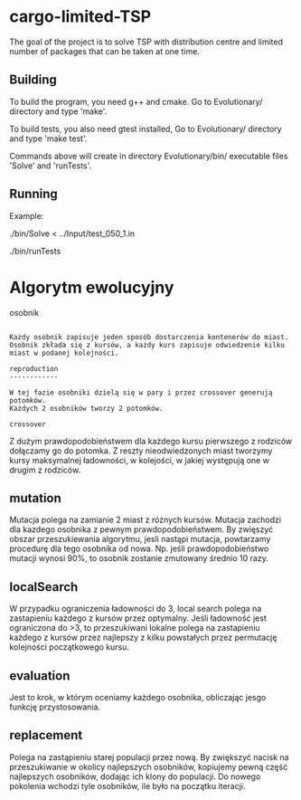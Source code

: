 cargo-limited-TSP
=================

The goal of the project is to solve TSP with distribution centre and limited number of packages that can be taken at one time. 


Building
--------

To build the program, you need g++ and cmake.
Go to Evolutionary/ directory and type 'make'.

To build tests, you also need gtest installed,
Go to Evolutionary/ directory and type 'make test'.

Commands above will create in directory Evolutionary/bin/ 
executable files 'Solve' and 'runTests'.

Running
-------

Example:

./bin/Solve < ../Input/test_050_1.in

./bin/runTests



Algorytm ewolucyjny
===================

osobnik
~~~~~~~

Każdy osobnik zapisuje jeden sposób dostarczenia kontenerów do miast.
Osobnik zkłada się z kursów, a każdy kurs zapisuje odwiedzenie kilku miast w podanej kolejności.

reproduction
------------

W tej fazie osobniki dzielą się w pary i przez crossover generują potomków.
Każdych 2 osobników tworzy 2 potomków.

crossover
~~~~~~~~~

Z dużym prawdopodobieństwem dla każdego kursu pierwszego z rodziców dołączamy go do potomka. Z reszty nieodwiedzonych miast tworzymy kursy maksymalnej ładowności, w kolejości, w jakiej występują one w drugim z rodziców.

mutation
--------

Mutacja polega na zamianie 2 miast z różnych kursów.
Mutacja zachodzi dla kazdego osobnika z pewnym prawdopodobieństwem. 
By zwięszyć obszar przeszukiewania algorytmu, jesli nastąpi mutacja, powtarzamy procedurę dla tego osobnika od nowa. 
Np. jeśli prawdopodobieństwo mutacji wynosi 90%, to osobnik zostanie zmutowany średnio 10 razy.

localSearch
-----------

W przypadku ograniczenia ładowności do 3, local search polega na zastapieniu każdego z kursów przez optymalny.
Jeśli ładowność jest ograniczona do >3, to przeszukiwani lokalne polega na zastapieniu każdego z kursów przez najlepszy z kilku powstałych przez permutację kolejności początkowego kursu. 

evaluation
----------
Jest to krok, w którym oceniamy każdego osobnika, obliczając jesgo funkcję przystosowania.

replacement
-----------
Polega na zastąpieniu starej populacji przez nową.
By zwiększyć nacisk na przeszukiwanie w okolicy najlepszych osobników, kopiujemy pewną część najlepszych osobników, dodając ich klony do populacji.
Do nowego pokolenia wchodzi tyle osobników, ile było na początku iteracji. 


